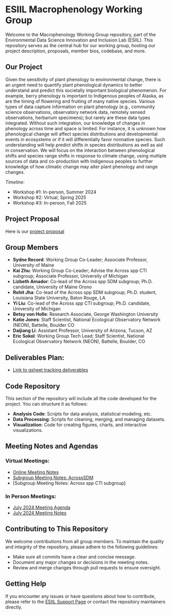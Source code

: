 # ESIIL Macrophenology Working Group

Welcome to the Macrophenology Working Group repository, part of the Environmental Data Science Innovation and Inclusion Lab (ESIIL). This repository serves as the central hub for our working group, hosting our project description, proposals, member bios, codebase, and more.

## Our Project

Given the sensitivity of plant phenology to environmental change, there is an urgent need to quantify plant phenological dynamics to better understand and predict this societally important biological phenomenon. For example, berry phenology is important to Indigenous peoples of Alaska, as are the timing of flowering and fruiting of many native species. Various types of data capture information on plant phenology (e.g., community science observations, observatory network data, remotely sensed observations, herbarium specimens); but rarely are these data types integrated. Without such integration, our knowledge of changes in phenology across time and space is limited. For instance, it is unknown how phenological change will affect species distributions and developmental events in ecosystems or if it will differentially favor nonnative species. Such understanding will help predict shifts in species distributions as well as aid in conservation. We will focus on the interaction between phenological shifts and species range shifts in response to climate change, using multiple sources of data and co-production with Indigenous peoples to further knowledge of how climatic change may alter plant phenology and range changes.

*Timeline:* 
- Workshop #1: In-person, Summer 2024 
- Workshop #2: Virtual, Spring 2025 
- Workshop #3: In-person, Fall 2025
  
## Project Proposal
Here is our [project proposal](https://drive.google.com/file/d/10pyxXbELhVJ2rqKo6sEX-euGA2fmeY3a/view?usp=sharing)

## Group Members

- **Sydne Record**: Working Group Co-Leader; Associate Professor, University of Maine
- **Kai Zhu**: Working Group Co-Leader; Advise the Across spp CTI subgroup; Associate Professor, University of Michigan
- **Lizbeth Amador**: Co-lead of the Across spp SDM subgroup; Ph.D. candidate, University of Maine Orono 
- **Rohit Jha**: Co-lead of the Across spp SDM subgroup; Ph.D. student, Louisiana State University, Baton Rouge, LA
- **Yi Liu**: Co-lead of the Across spp CTI subgroup; Ph.D. candidate, University of Michigan
- **Betsy von Holle**: Research Associate, George Washington University
- **Katie Jones**: Staff Scientist, National Ecological Observatory Network (NEON), Battelle, Boulder CO
- **Daijiang Li**: Assistant Professor, University of Arizona, Tucson, AZ
- **Eric Sokol**: Working Group Tech Lead; Staff Scientist, National Ecological Observatory Network (NEON), Battelle, Boulder, CO

## Deliverables Plan:
- [Link to gsheet tracking deliverables](https://docs.google.com/spreadsheets/d/1YVxiqyyGMPf4KYvy3bQl-b1x0D8QNnOkLLXMpHJ2VT4/edit?gid=0#gid=0)
  
## Code Repository

This section of the repository will include all the code developed for the project. You can structure it as follows:

- **Analysis Code**: Scripts for data analysis, statistical modeling, etc.
- **Data Processing**: Scripts for cleaning, merging, and managing datasets.
- **Visualization**: Code for creating figures, charts, and interactive visualizations.

## Meeting Notes and Agendas

### Virtual Meetings:
- [Online Meeting Notes](https://docs.google.com/document/d/1zC7sE9oZVcNV3BiOpiuhWAJZK87axyX6O5zWqnekfb4/edit?usp=sharing)
- [Subgroup Meeting Notes: AcrossSDM](https://docs.google.com/document/d/11nZi2dHREWbGLw_EknZ76j5kcD47XbV_/edit)
- [Subgroup Meeting Notes: Across spp CTI subgroup]
### In Person Meetings:
- [July 2024 Meeting Agenda](https://docs.google.com/document/d/1HKELyeLE5Fs02499jGOYWAflqtHGhs1bbA688_mgxNs/edit?tab=t.0)
- [July 2024 Meeting Notes](https://docs.google.com/document/d/1S9xsDXlZJNVKhyTDMbrnBEsPxUxouK3fEEpjE0Kethw/edit?tab=t.0)

## Contributing to This Repository

We welcome contributions from all group members. To maintain the quality and integrity of the repository, please adhere to the following guidelines:

- Make sure all commits have a clear and concise message.
- Document any major changes or decisions in the meeting notes.
- Review and merge changes through pull requests to ensure oversight.

## Getting Help

If you encounter any issues or have questions about how to contribute, please refer to the [ESIIL Support Page](https://esiil.org/support) or contact the repository maintainers directly.

